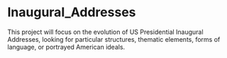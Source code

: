 # Inaugural_Addresses
This project will focus on the evolution of US Presidential Inaugural Addresses, looking for particular structures, thematic elements, forms of language, or portrayed American ideals.
